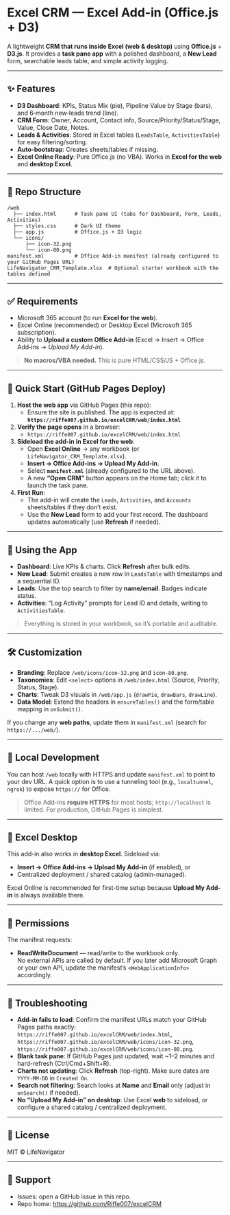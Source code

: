 # Excel CRM — Excel Add-in (Office.js + D3)

A lightweight **CRM that runs inside Excel (web & desktop)** using **Office.js** + **D3.js**. 
It provides a **task pane app** with a polished dashboard, a **New Lead** form, searchable leads table, and simple activity logging.

---

## ✨ Features
- **D3 Dashboard**: KPIs, Status Mix (pie), Pipeline Value by Stage (bars), and 6‑month new‑leads trend (line).
- **CRM Form**: Owner, Account, Contact info, Source/Priority/Status/Stage, Value, Close Date, Notes.
- **Leads & Activities**: Stored in Excel tables (`LeadsTable`, `ActivitiesTable`) for easy filtering/sorting.
- **Auto‑bootstrap**: Creates sheets/tables if missing.
- **Excel Online Ready**: Pure Office.js (no VBA). Works in **Excel for the web** and **desktop Excel**.

---

## 📁 Repo Structure
```
/web
  ├── index.html      # Task pane UI (tabs for Dashboard, Form, Leads, Activities)
  ├── styles.css      # Dark UI theme
  ├── app.js          # Office.js + D3 logic
  └── icons/
      ├── icon-32.png
      └── icon-80.png
manifest.xml          # Office Add-in manifest (already configured to your GitHub Pages URL)
LifeNavigator_CRM_Template.xlsx  # Optional starter workbook with the tables defined
```

---

## ✅ Requirements
- Microsoft 365 account (to run **Excel for the web**).
- Excel Online (recommended) or Desktop Excel (Microsoft 365 subscription).
- Ability to **Upload a custom Office Add-in** (Excel → Insert → Office Add‑ins → *Upload My Add-in*).

> **No macros/VBA needed.** This is pure HTML/CSS/JS + Office.js.

---

## 🚀 Quick Start (GitHub Pages Deploy)
1. **Host the web app** via GitHub Pages (this repo):
   - Ensure the site is published. The app is expected at:  
     **`https://riffe007.github.io/excelCRM/web/index.html`**
2. **Verify the page opens** in a browser:
   - `https://riffe007.github.io/excelCRM/web/index.html`
3. **Sideload the add-in in Excel for the web**:
   - Open **Excel Online** → any workbook (or `LifeNavigator_CRM_Template.xlsx`).
   - **Insert → Office Add-ins → Upload My Add-in**.
   - Select **`manifest.xml`** (already configured to the URL above).
   - A new **“Open CRM”** button appears on the Home tab; click it to launch the task pane.
4. **First Run**:
   - The add-in will create the `Leads`, `Activities`, and `Accounts` sheets/tables if they don’t exist.
   - Use the **New Lead** form to add your first record. The dashboard updates automatically (use **Refresh** if needed).

---

## 🧭 Using the App
- **Dashboard**: Live KPIs & charts. Click **Refresh** after bulk edits.
- **New Lead**: Submit creates a new row in `LeadsTable` with timestamps and a sequential ID.
- **Leads**: Use the top search to filter by **name/email**. Badges indicate status.
- **Activities**: “Log Activity” prompts for Lead ID and details, writing to `ActivitiesTable`.

> Everything is stored in your workbook, so it’s portable and auditable.

---

## 🛠️ Customization
- **Branding**: Replace `/web/icons/icon-32.png` and `icon-80.png`.  
- **Taxonomies**: Edit `<select>` options in `/web/index.html` (Source, Priority, Status, Stage).
- **Charts**: Tweak D3 visuals in `/web/app.js` (`drawPie`, `drawBars`, `drawLine`).  
- **Data Model**: Extend the headers in `ensureTables()` and the form/table mapping in `onSubmit()`.

If you change any **web paths**, update them in `manifest.xml` (search for `https://.../web/`).

---

## 🧪 Local Development
You can host `/web` locally with HTTPS and update `manifest.xml` to point to your dev URL.
A quick option is to use a tunneling tool (e.g., `localtunnel`, `ngrok`) to expose `https://` for Office.

> Office Add-ins **require HTTPS** for most hosts; `http://localhost` is limited. For production, GitHub Pages is simplest.

---

## 🧩 Excel Desktop
This add-in also works in **desktop Excel**. Sideload via:
- **Insert → Office Add-ins → Upload My Add-in** (if enabled), or
- Centralized deployment / shared catalog (admin-managed).

Excel Online is recommended for first-time setup because **Upload My Add-in** is always available there.

---

## 🔐 Permissions
The manifest requests:
- **ReadWriteDocument** — read/write to the workbook only.  
No external APIs are called by default. If you later add Microsoft Graph or your own API, update the manifest’s
`<WebApplicationInfo>` accordingly.

---

## 🧯 Troubleshooting
- **Add-in fails to load**: Confirm the manifest URLs match your GitHub Pages paths exactly:  
  `https://riffe007.github.io/excelCRM/web/index.html`, `https://riffe007.github.io/excelCRM/web/icons/icon-32.png`, `https://riffe007.github.io/excelCRM/web/icons/icon-80.png`.
- **Blank task pane**: If GitHub Pages just updated, wait ~1–2 minutes and hard-refresh (Ctrl/Cmd+Shift+R).
- **Charts not updating**: Click **Refresh** (top-right). Make sure dates are `YYYY-MM-DD` in `Created On`.
- **Search not filtering**: Search looks at **Name** and **Email** only (adjust in `onSearch()` if needed).
- **No “Upload My Add-in” on desktop**: Use Excel **web** to sideload, or configure a shared catalog / centralized deployment.

---

## 📄 License
MIT © LifeNavigator

---

## 🙋 Support
- Issues: open a GitHub issue in this repo.
- Repo home: https://github.com/Riffe007/excelCRM

